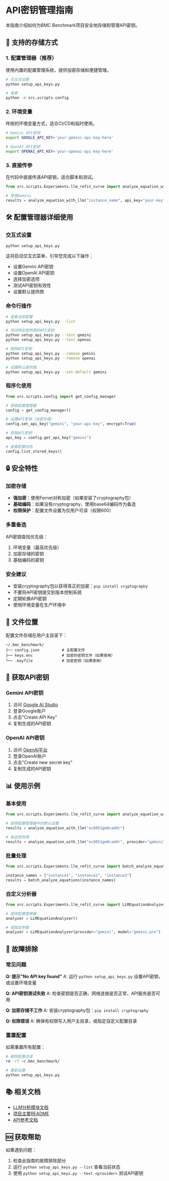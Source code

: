 # API密钥管理指南

本指南介绍如何为BMC Benchmark项目安全地存储和管理API密钥。

## 🔑 支持的存储方式

### 1. 配置管理器（推荐）
使用内置的配置管理系统，提供加密存储和便捷管理。

```bash
# 交互式设置
python setup_api_keys.py

# 或者
python -m src.scripts.config
```

### 2. 环境变量
传统的环境变量方式，适合CI/CD和临时使用。

```bash
# Gemini API密钥
export GOOGLE_API_KEY='your-gemini-api-key-here'

# OpenAI API密钥  
export OPENAI_API_KEY='your-openai-api-key-here'
```

### 3. 直接传参
在代码中直接传递API密钥，适合脚本和测试。

```python
from src.scripts.Experiments.llm_refit_curve import analyze_equation_with_llm

# 使用Gemini
results = analyze_equation_with_llm("instance_name", api_key="your-key", provider="gemini")
```

## 🛠️ 配置管理器详细使用

### 交互式设置

```bash
python setup_api_keys.py
```

这将启动交互式菜单，引导您完成以下操作：
- 设置Gemini API密钥
- 设置OpenAI API密钥
- 选择加密选项
- 测试API密钥有效性
- 设置默认提供商

### 命令行操作

```bash
# 查看当前配置
python setup_api_keys.py --list

# 测试特定提供商的API密钥
python setup_api_keys.py --test gemini
python setup_api_keys.py --test openai

# 移除API密钥
python setup_api_keys.py --remove gemini
python setup_api_keys.py --remove openai

# 设置默认提供商
python setup_api_keys.py --set-default gemini
```

### 程序化使用

```python
from src.scripts.config import get_config_manager

# 获取配置管理器
config = get_config_manager()

# 设置API密钥（加密存储）
config.set_api_key("gemini", "your-api-key", encrypt=True)

# 获取API密钥
api_key = config.get_api_key("gemini")

# 查看配置状态
config.list_stored_keys()
```

## 🔒 安全特性

### 加密存储
- **强加密**：使用Fernet对称加密（如果安装了cryptography包）
- **基础编码**：如果没有cryptography，使用base64编码作为备选
- **权限保护**：配置文件设置为仅用户可读（权限600）

### 多重备选
API密钥查找优先级：
1. 环境变量（最高优先级）
2. 加密存储的密钥
3. 基础编码的密钥

### 安全建议
- 安装cryptography包以获得真正的加密：`pip install cryptography`
- 不要将API密钥提交到版本控制系统
- 定期轮换API密钥
- 使用环境变量在生产环境中

## 📁 文件位置

配置文件存储在用户主目录下：

```
~/.bmc_benchmark/
├── config.json          # 主配置文件
├── keys.enc             # 加密的密钥文件（如果使用）
└── .keyfile             # 加密密钥（如果使用）
```

## 🚀 获取API密钥

### Gemini API密钥
1. 访问 [Google AI Studio](https://aistudio.google.com/app/apikey)
2. 登录Google账户
3. 点击"Create API Key"
4. 复制生成的API密钥

### OpenAI API密钥
1. 访问 [OpenAI平台](https://platform.openai.com/api-keys)
2. 登录OpenAI账户
3. 点击"Create new secret key"
4. 复制生成的API密钥

## 📊 使用示例

### 基本使用

```python
from src.scripts.Experiments.llm_refit_curve import analyze_equation_with_llm

# 使用配置管理器中的默认设置
results = analyze_equation_with_llm("oc8051gm0caddr")

# 指定提供商
results = analyze_equation_with_llm("oc8051gm0caddr", provider="gemini")
```

### 批量处理

```python
from src.scripts.Experiments.llm_refit_curve import batch_analyze_equations

instance_names = ["instance1", "instance2", "instance3"]
results = batch_analyze_equations(instance_names)
```

### 自定义分析器

```python
from src.scripts.Experiments.llm_refit_curve import LLMEquationAnalyzer

# 使用配置管理器
analyzer = LLMEquationAnalyzer()

# 或指定参数
analyzer = LLMEquationAnalyzer(provider="gemini", model="gemini-pro")
```

## 🔧 故障排除

### 常见问题

**Q: 提示"No API key found"**
A: 运行 `python setup_api_keys.py` 设置API密钥，或设置环境变量

**Q: API密钥测试失败**
A: 检查密钥是否正确，网络连接是否正常，API服务是否可用

**Q: 加密存储不工作**
A: 安装cryptography包：`pip install cryptography`

**Q: 权限错误**
A: 确保有权限写入用户主目录，或指定自定义配置目录

### 重置配置

如需重置所有配置：

```bash
# 删除配置目录
rm -rf ~/.bmc_benchmark/

# 重新设置
python setup_api_keys.py
```

## 📚 相关文档

- [LLM分析模块文档](src/scripts/Experiments/README_llm_analysis.md)
- [项目主要README](README.md)
- [API参考文档](src/scripts/Experiments/README_llm_analysis.md#api-reference)

## 🆘 获取帮助

如果遇到问题：
1. 检查此指南的故障排除部分
2. 运行 `python setup_api_keys.py --list` 查看当前状态
3. 使用 `python setup_api_keys.py --test <provider>` 测试API密钥
